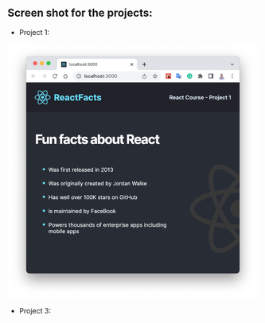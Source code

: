 ## Screen shot for the projects:

- Project 1:

<img src="https://github.com/hyc0812/my-first-react-app/blob/master/screenshots/project-1.png" width="600">


- Project 3:

<img src="" width="600">
